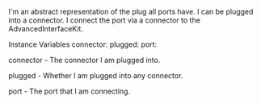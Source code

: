 I'm an abstract representation of the plug all ports have. I can be plugged into a connector. I connect the port via a connector to the AdvancedInterfaceKit. 

Instance Variables
	connector:		<PhdETConnectorMorph>
	plugged:		<Boolean>
	port:		<PhdETPort>

connector
	- The connector I am plugged into.

plugged
	- Whether I am plugged into any connector.

port
	- The port that I am connecting.
